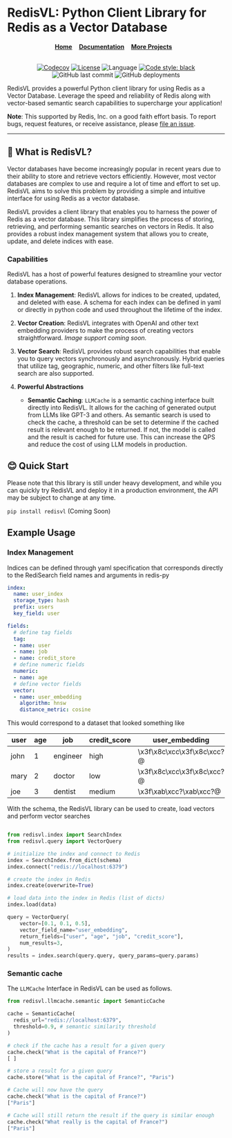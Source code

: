 # RedisVL: Python Client Library for Redis as a Vector Database

<div align="center">
<div display="inline-block">
    <a href="https://github.com/RedisVentures/RedisVL"><b>Home</b></a>&nbsp;&nbsp;&nbsp;
    <a href="https://www.redisvl.com"><b>Documentation</b></a>&nbsp;&nbsp;&nbsp;
    <a href="https://github.com/RedisVentures"><b>More Projects</b></a>&nbsp;&nbsp;&nbsp;
  </div>
    <br />
</div>


<div align="center">

[![Codecov](https://img.shields.io/codecov/c/github/RedisVentures/RedisVL/dev?label=Codecov&logo=codecov&token=E30WxqBeJJ)](https://codecov.io/gh/RedisVentures/RedisVL)
[![License](https://img.shields.io/badge/License-BSD-3--blue.svg)](https://opensource.org/licenses/mit/)
![Language](https://img.shields.io/github/languages/top/RedisVentures/RedisVL)
[![Code style: black](https://img.shields.io/badge/code%20style-black-000000.svg)](https://github.com/psf/black)
![GitHub last commit](https://img.shields.io/github/last-commit/RedisVentures/RedisVL)
![GitHub deployments](https://img.shields.io/github/deployments/RedisVentures/RedisVL/github-pages?label=doc%20build)

</div>

RedisVL provides a powerful Python client library for using Redis as a Vector Database. Leverage the speed and reliability of Redis along with vector-based semantic search capabilities to supercharge your application!

**Note**: This supported by Redis, Inc. on a good faith effort basis. To report bugs, request features, or receive assistance, please [file an issue](https://github.com/RedisVentures/redisvl/issues).


------------


## 🚀 What is RedisVL?

Vector databases have become increasingly popular in recent years due to their ability to store and retrieve vectors efficiently. However, most vector databases are complex to use and require a lot of time and effort to set up. RedisVL aims to solve this problem by providing a simple and intuitive interface for using Redis as a vector database.

RedisVL provides a client library that enables you to harness the power of Redis as a vector database. This library simplifies the process of storing, retrieving, and performing semantic searches on vectors in Redis. It also provides a robust index management system that allows you to create, update, and delete indices with ease.


### Capabilities

RedisVL has a host of powerful features designed to streamline your vector database operations.

1. **Index Management**: RedisVL allows for indices to be created, updated, and deleted with ease. A schema for each index can be defined in yaml or directly in python code and used throughout the lifetime of the index.

2. **Vector Creation**: RedisVL integrates with OpenAI and other text embedding providers to make the process of creating vectors straightforward. *Image support coming soon.*

3. **Vector Search**: RedisVL provides robust search capabilities that enable you to query vectors synchronously and asynchronously. Hybrid queries that utilize tag, geographic, numeric, and other filters like full-text search are also supported.

4. **Powerful Abstractions**
    - **Semantic Caching**: `LLMCache` is a semantic caching interface built directly into RedisVL. It allows for the caching of generated output from LLMs like GPT-3 and others. As semantic search is used to check the cache, a threshold can be set to determine if the cached result is relevant enough to be returned. If not, the model is called and the result is cached for future use. This can increase the QPS and reduce the cost of using LLM models in production.


## 😊 Quick Start

Please note that this library is still under heavy development, and while you can quickly try RedisVL and deploy it in a production environment, the API may be subject to change at any time.

`pip install redisvl` (Coming Soon)

## Example Usage

### Index Management

Indices can be defined through yaml specification that corresponds directly to the RediSearch field names and arguments in redis-py

```yaml
index:
  name: user_index
  storage_type: hash
  prefix: users
  key_field: user

fields:
  # define tag fields
  tag:
  - name: user
  - name: job
  - name: credit_store
  # define numeric fields
  numeric:
  - name: age
  # define vector fields
  vector:
  - name: user_embedding
    algorithm: hnsw
    distance_metric: cosine
```

This would correspond to a dataset that looked something like

| user  | age |     job    | credit_score |           user_embedding          |
|-------|-----|------------|--------------|-----------------------------------|
| john  |  1  |  engineer  |     high     | \x3f\x8c\xcc\x3f\x8c\xcc?@         |
| mary  |  2  |   doctor   |     low      | \x3f\x8c\xcc\x3f\x8c\xcc?@         |
|  joe  |  3  |  dentist   |    medium    | \x3f\xab\xcc?\xab\xcc?@         |


With the schema, the RedisVL library can be used to create, load vectors and perform vector searches
```python

from redisvl.index import SearchIndex
from redisvl.query import VectorQuery

# initialize the index and connect to Redis
index = SearchIndex.from_dict(schema)
index.connect("redis://localhost:6379")

# create the index in Redis
index.create(overwrite=True)

# load data into the index in Redis (list of dicts)
index.load(data)

query = VectorQuery(
    vector=[0.1, 0.1, 0.5],
    vector_field_name="user_embedding",
    return_fields=["user", "age", "job", "credit_score"],
    num_results=3,
)
results = index.search(query.query, query_params=query.params)

```

### Semantic cache

The ``LLMCache`` Interface in RedisVL can be used as follows.

```python
from redisvl.llmcache.semantic import SemanticCache

cache = SemanticCache(
  redis_url="redis://localhost:6379",
  threshold=0.9, # semantic similarity threshold
)

# check if the cache has a result for a given query
cache.check("What is the capital of France?")
[ ]

# store a result for a given query
cache.store("What is the capital of France?", "Paris")

# Cache will now have the query
cache.check("What is the capital of France?")
["Paris"]

# Cache will still return the result if the query is similar enough
cache.check("What really is the capital of France?")
["Paris"]
```


